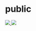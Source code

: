 # public



<a href="https://portal.azure.com/#create/Microsoft.Template/uri/https%3A%2F%2raw.githubusercontent.com/phicipher/public/master/azuredeploy.json" target="_blank">
    <img src="http://azuredeploy.net/deploybutton.png"/>
</a>
<a href="http://armviz.io/#/?load=https%3A%2F%2raw.githubusercontent.com/phicipher/public/master/azuredeploy.json" target="_blank">
    <img src="http://armviz.io/visualizebutton.png"/>
</a>